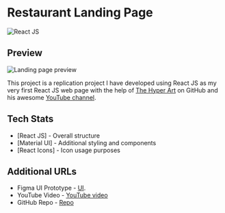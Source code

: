 # Restaurant Landing Page

![React JS](https://i.ibb.co/N3RD9wG/Powered-by-React-JS-200px.png)

## Preview

![Landing page preview](https://i.ibb.co/5rbrwMC/landing-page-preview.png)

This project is a replication project I have developed using React JS as my very first React JS web page with the help of
[The Hyper Art](https://github.com/thehyperart11) on GitHub and his awesome [YouTube channel](https://youtu.be/GVjIflROwJ4).

## Tech Stats

- [React JS] - Overall structure
- [Material UI] - Additional styling and components
- [React Icons] - Icon usage purposes

## Additional URLs

- Figma UI Prototype - [UI](https://www.figma.com/design/oSk3FEZ7qJOTtRjKUJgYDW/Restaurant-Landing-Page-Project-For-Youtube?node-id=1-2&node-type=frame&t=j7qltjK3sJ7EuZFO-0).
- YouTube Video - [YouTube video](https://youtu.be/GVjIflROwJ4)
- GitHub Repo - [Repo](https://github.com/thehyperart11/Restaurant-Landing-Page-Tutorial)

